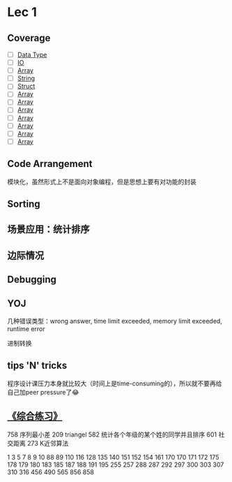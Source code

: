 # Lec 1

## Coverage

- [ ] [Data Type](../paves/basics/datatype.md)
- [ ] [IO](../paves/basics/io.md)
- [ ] [Array](../paves/basics/array.md)
- [ ] [String](../paves/basics/string.md)
- [ ] [Struct](../paves/basics/array.md)
- [ ] [Array](../paves/basics/array.md)
- [ ] [Array](../paves/basics/array.md)
- [ ] [Array](../paves/basics/array.md)
- [ ] [Array](../paves/basics/array.md)
- [ ] [Array](../paves/basics/array.md)
- [ ] [Array](../paves/basics/array.md)
- [ ] [Array](../paves/basics/array.md)

## Code Arrangement

模块化，虽然形式上不是面向对象编程，但是思想上要有对功能的封装

## Sorting

## 场景应用：统计排序

## 边际情况

## Debugging

## YOJ

几种错误类型：wrong answer, time limit exceeded, memory limit exceeded, runtime error

进制转换

## tips 'N' tricks

程序设计课压力本身就比较大（时间上是time-consuming的），所以就不要再给自己加peer pressure了😂

## [《综合练习》](exercises/lec_1/comprehensive.md)

758	序列最小差
209	triangel
582	统计各个年级的某个姓的同学并且排序
601	社交距离
273	K近邻算法


1 3 5 7 8 9 10 88 89 110 116 128 135 140 151 152 154 161 170 170 171 172 175 178 179 180 183 185 187 188 191 195 255 257 288 287 292 297 300 303 307 310 316 456 490 565 856 858
